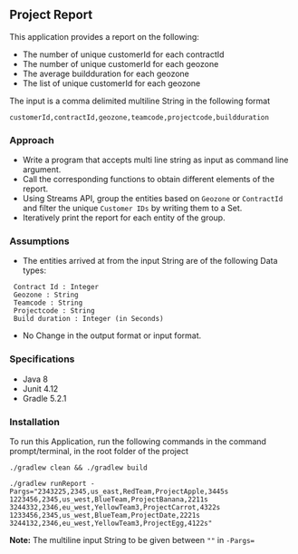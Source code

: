 ## Project Report

This application provides a report on the following:

- The number of unique customerId for each contractId
- The number of unique customerId for each geozone
- The average buildduration for each geozone
- The list of unique customerId for each geozone

The input is a comma delimited multiline String in the following format

``customerId,contractId,geozone,teamcode,projectcode,buildduration``

### Approach

- Write a program that accepts multi line string as input as command line argument.
- Call the corresponding functions to obtain different elements of the report.
- Using Streams API, group the entities based on `Geozone` or `ContractId`
  and filter the unique `Customer IDs` by writing them to a Set.
- Iteratively print the report for each entity of the group.

### Assumptions

- The entities arrived at from the input String are of the following Data types:

``````Customer Id : Integer
 Contract Id : Integer
 Geozone : String
 Teamcode : String
 Projectcode : String
 Build duration : Integer (in Seconds)
``````
- No Change in the output format or input format.

### Specifications 

- Java 8
- Junit 4.12
- Gradle 5.2.1

### Installation

To run this Application, run the following commands in the command prompt/terminal, in the root folder of the project

```
./gradlew clean && ./gradlew build
```

```
./gradlew runReport -Pargs="2343225,2345,us_east,RedTeam,ProjectApple,3445s
1223456,2345,us_west,BlueTeam,ProjectBanana,2211s
3244332,2346,eu_west,YellowTeam3,ProjectCarrot,4322s
1233456,2345,us_west,BlueTeam,ProjectDate,2221s
3244132,2346,eu_west,YellowTeam3,ProjectEgg,4122s"

```
**Note:**  The multiline input String to be given between `""` in `-Pargs=`
